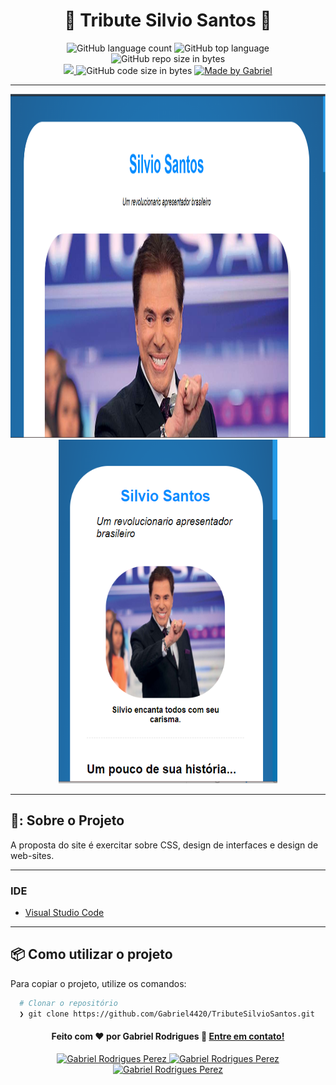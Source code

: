 <h1 align="center">
  🥇 Tribute Silvio Santos 🥇
</h1>

<p align="center">
   <img alt="GitHub language count" src="https://img.shields.io/github/languages/count/Gabriel4420/TributeSilvioSantos">

  <img alt="GitHub top language" src="https://img.shields.io/github/languages/top/Gabriel4420/TributeSilvioSantos?logo=html">

  <img alt="GitHub repo size in bytes" src="https://img.shields.io/github/repo-size/Gabriel4420/TributeSilvioSantos?color=green">

  <br>
  
  <a href="https://www.codacy.com/manual/Gabriel4420/TributeSilvioSantos?utm_source=github.com&amp;utm_medium=referral&amp;utm_content=Gabriel4420/TributeSilvioSantos&amp;utm_campaign=Badge_Grade">
    <img src="https://app.codacy.com/project/badge/Grade/6dd6b46abeb14e99935a2b9ac5c6ede2"/>
  </a>
  
  <img alt="GitHub code size in bytes" src="https://img.shields.io/github/last-commit/Gabriel4420/TributeSilvioSantos">


  <a href="https://www.linkedin.com/in/gabriel-rodrigues-perez-2069b072/">
    <img alt="Made by Gabriel" src="https://img.shields.io/badge/made%20by-Gabriel-%2304D361">
  </a>
</p>

---

<p align="center">
  <img alt="Gif da Aplicação" src="img/presentation.png" width=550 height=550 />
  <img alt="Gif da Aplicação" src="img/presentation2.png" width=350 height=550 />
</p>

---
## 🥇: Sobre o Projeto

A proposta do site é exercitar sobre CSS, design de interfaces e design de web-sites.

---


### IDE

  - [Visual Studio Code](https://code.visualstudio.com/)

---

## 📦️ Como utilizar o projeto

Para copiar o projeto, utilize os comandos:

```bash
  # Clonar o repositório
  ❯ git clone https://github.com/Gabriel4420/TributeSilvioSantos.git

```

<h4 align="center">
  Feito com ❤️ por Gabriel Rodrigues 👋️ <a href="mailto:gabriel_rodrigues_perez@hotmail.com">Entre em contato!</a>
</h4>

<p align="center">

  <a href="https://www.linkedin.com/in/gabriel-rodrigues-perez-2069b072/">
    <img alt="Gabriel Rodrigues Perez" src="https://img.shields.io/badge/LinkedIn-Gabriel_Rodrigues-0e76a8?style=flat&logoColor=white&logo=linkedin">
  </a>
  <a href="https://www.facebook.com/gabriel.rodrigues.perez">
    <img alt="Gabriel Rodrigues Perez" src="https://img.shields.io/badge/Facebook-Gabriel_Rodrigues-1778F2?style=flat&logoColor=white&logo=facebook">
  </a>
  <a href="https://www.instagram.com/gabriel_rodrigues_perez/">
    <img alt="Gabriel Rodrigues Perez" src="https://img.shields.io/badge/Instagram-@gabriel4420-833AB4?style=flat&logoColor=white&logo=instagram">
  </a>
  
  
</p>